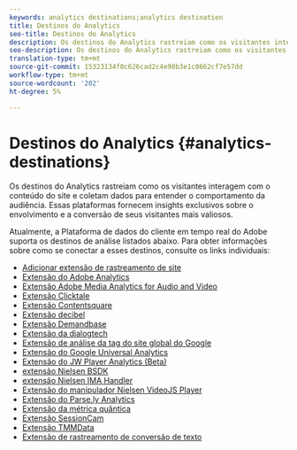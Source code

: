 ```yaml
---
keywords: analytics destinations;analytics destination
title: Destinos do Analytics
seo-title: Destinos do Analytics
description: Os destinos do Analytics rastreiam como os visitantes interagem com o conteúdo do site e coletam dados para entender o comportamento da audiência. Essas plataformas fornecem insights exclusivos sobre o envolvimento e a conversão de seus visitantes mais valiosos.
seo-description: Os destinos do Analytics rastreiam como os visitantes interagem com o conteúdo do site e coletam dados para entender o comportamento da audiência. Essas plataformas fornecem insights exclusivos sobre o envolvimento e a conversão de seus visitantes mais valiosos.
translation-type: tm+mt
source-git-commit: 15323134f0c626cad2c4e90b3e1c0662cf7e57dd
workflow-type: tm+mt
source-wordcount: '202'
ht-degree: 5%

---
```



# Destinos do Analytics {#analytics-destinations}

Os destinos do Analytics rastreiam como os visitantes interagem com o conteúdo do site e coletam dados para entender o comportamento da audiência. Essas plataformas fornecem insights exclusivos sobre o envolvimento e a conversão de seus visitantes mais valiosos.

Atualmente, a Plataforma de dados do cliente em tempo real do Adobe suporta os destinos de análise listados abaixo. Para obter informações sobre como se conectar a esses destinos, consulte os links individuais:

* [Adicionar extensão de rastreamento de site](/help/rtcdp/destinations/adform-extension.md)
* [Extensão do Adobe Analytics](/help/rtcdp/destinations/adobe-analytics-extension.md)
* [Extensão Adobe Media Analytics for Audio and Video](/help/rtcdp/destinations/adobe-video-analytics-extension.md)
* [Extensão Clicktale](/help/rtcdp/destinations/clicktale-extension.md)
* [Extensão Contentsquare](/help/rtcdp/destinations/contentsquare-extension.md)
* [Extensão decibel](/help/rtcdp/destinations/decibel-extension.md)
* [Extensão Demandbase](/help/rtcdp/destinations/demandbase-extension.md)
* [Extensão da dialogtech](/help/rtcdp/destinations/dialogtech-extension.md)
* [Extensão de análise da tag do site global do Google](/help/rtcdp/destinations/gtag-analytics-extension.md)
* [Extensão do Google Universal Analytics](/help/rtcdp/destinations/google-universal-analytics-extension.md)
* [Extensão do JW Player Analytics (Beta)](/help/rtcdp/destinations/jw-player-analytics-extension.md)
* [extensão Nielsen BSDK](nielsen-bsdk-extension.md)
* [extensão Nielsen IMA Handler](nielsen-ima-extension.md)
* [Extensão do manipulador Nielsen VideoJS Player](nielsen-videojs-extension.md)
* [Extensão do Parse.ly Analytics](parsely-extension.md)
* [Extensão da métrica quântica](quantum-metric-extension.md)
* [Extensão SessionCam](sessioncam-extension.md)
* [Extensão TMMData](tmmdata-extension.md)
* [Extensão de rastreamento de conversão de texto](yext-extension.md)
